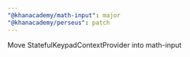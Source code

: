 ```yaml
---
"@khanacademy/math-input": major
"@khanacademy/perseus": patch
---
```


Move StatefulKeypadContextProvider into math-input
